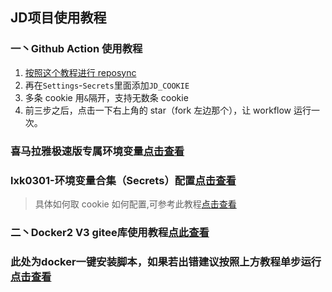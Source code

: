 
## JD项目使用教程

### 一丶Github Action 使用教程
1. [按照这个教程进行 reposync](backup/reposync.md)
2. 再在`Settings`-`Secrets`里面添加`JD_COOKIE`
3. 多条 cookie 用`&`隔开，支持无数条 cookie
4. 前三步之后，点击一下右上角的 star（fork 左边那个），让 workflow 运行一次。

### 喜马拉雅极速版专属环境变量[点击查看](backup/xmly/xmly.md)


### lxk0301-环境变量合集（Secrets）配置[点击查看](https://gitee.com/lxk0301/jd_docker/blob/master/githubAction.md)

> 具体如何取 cookie 如何配置,可参考此教程[点击查看](backup/GetJdCookie.md)

### 二丶Docker2 V3 gitee库使用教程[点此查看](backup/docker/Docker2.md)

### 此处为docker一键安装脚本，如果若出错建议按照上方教程单步运行[点击查看](backup/docker/Docker2.1.md)

